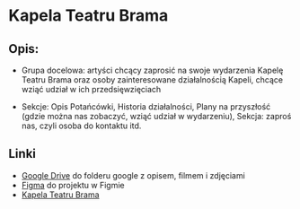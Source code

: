 # Kapela Teatru Brama

## Opis:

- Grupa docelowa: artyści chcący zaprosić na swoje wydarzenia Kapelę Teatru Brama oraz osoby zainteresowane działalnością Kapeli, chcące wziąć udział w ich przedsięwzięciach

- Sekcje: Opis Potańcówki, Historia działalności, Plany na przyszłość (gdzie można nas zobaczyć, wziąć udział w wydarzeniu), Sekcja: zaproś nas, czyli osoba do kontaktu itd.

## Linki

- [Google Drive](https://drive.google.com/drive/folders/1qSuheIRy4twvhkpNUWgLRL2GCbOLSLjl?usp=sharing) do folderu google z opisem, filmem i zdjęciami
- [Figma](https://www.figma.com/file/KAT4KXxFGuDFFObQT3dNAN/Untitled?node-id=0%3A1) do projektu w Figmie
- [Kapela Teatru Brama](https://patrycjagladala.github.io/kapela-teatru-brama/index.html)
